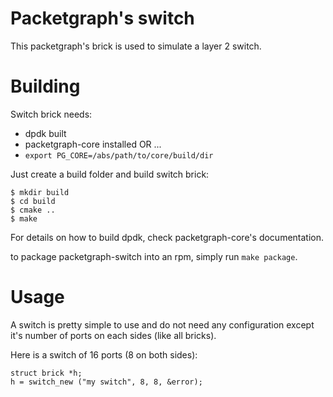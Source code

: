 # Packetgraph's switch

This packetgraph's brick is used to simulate a layer 2 switch.

# Building

Switch brick needs:

- dpdk built
- packetgraph-core installed OR ...
- ```export PG_CORE=/abs/path/to/core/build/dir```

Just create a build folder and build switch brick:
```
$ mkdir build
$ cd build
$ cmake ..
$ make
```

For details on how to build dpdk, check packetgraph-core's documentation.

to package packetgraph-switch into an rpm, simply run ```make package```.

# Usage

A switch is pretty simple to use and do not need any configuration except it's
number of ports on each sides (like all bricks).

Here is a switch of 16 ports (8 on both sides):
```
struct brick *h;
h = switch_new ("my switch", 8, 8, &error);
```

